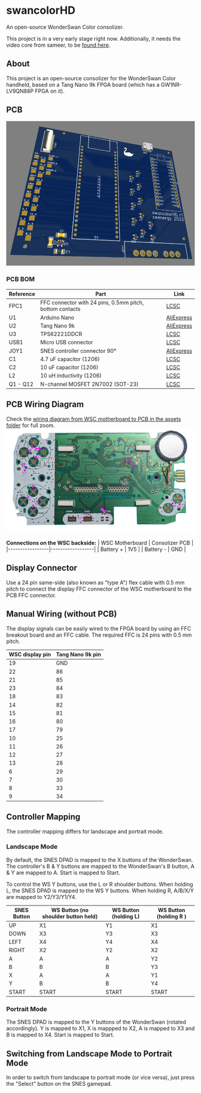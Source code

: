 # swancolorHD
An open-source WonderSwan Color consolizer.

This project is in a very early stage right now.
Additionally, it needs the video core from sameer, to be [found here](https://github.com/hdl-util/hdmi).

## About
This project is an open-source consolizer for the WonderSwan Color handheld, based on a Tang Nano 9k FPGA board (which has a GW1NR-LV9QN88P FPGA on it).

## PCB
<img src="./assets/pcb.png" alt="drawing" width="600"/>


### PCB BOM
| **Reference** | **Part** | **Link** |
---------|------|------|
|FPC1    | FFC connector with 24 pins, 0.5mm pitch, bottom contacts | [LCSC](https://lcsc.com/product-detail/FFC-FPC-Connectors_XUNPU-FPC-05F-24PH20_C2856805.html)|
|U1      | Arduino Nano | [AliExpress](https://aliexpress.com/item/1005002966043359.html)|
|U2      | Tang Nano 9k | [AliExpress](https://aliexpress.com/item/1005004275570427.html)|
|U3      | TPS62221DDCR | [LCSC](https://lcsc.com/product-detail/DC-DC-Converters_Texas-Instruments-TPS62221DDCR_C398348.html)|
|USB1    | Micro USB connector | [LCSC](https://lcsc.com/product-detail/USB-Connectors_XKB-Connectivity-U254-051T-4BH23-S2S_C482361.html)|
|JOY1    | SNES controller connector 90° | [AliExpress](https://aliexpress.com/item/32895254743.html)|
|C1      | 4.7 uF capacitor (1206) | [LCSC](https://lcsc.com/product-detail/Multilayer-Ceramic-Capacitors-MLCC-SMD-SMT_FH-Guangdong-Fenghua-Advanced-Tech-1206B475K500NT_C29823.html)|
|C2 | 10 uF capacitor (1206) | [LCSC](https://lcsc.com/product-detail/Multilayer-Ceramic-Capacitors-MLCC-SMD-SMT_Samsung-Electro-Mechanics-CL31A106KBHNNNE_C13585.html)|
|L2 | 10 uH inductivity (1206) | [LCSC](https://lcsc.com/product-detail/Inductors-SMD_FH-Guangdong-Fenghua-Advanced-Tech-CMI321609X100KT_C1051.html)|
|Q1 - Q12 | N-channel MOSFET 2N7002 (SOT-23) |[LCSC](https://lcsc.com/product-detail/MOSFETs_Jiangsu-Changjing-Electronics-Technology-Co-Ltd-2N7002_C8545.html)|

## PCB Wiring Diagram
Check the [wiring diagram from WSC motherboard to PCB in the assets folder](./assets/wiring.png) for full zoom.
<img src="./assets/wiring.png" alt="drawing" width="600"/>

**Connections on the WSC backside:**
| WSC Motherboard | Consolizer PCB   |
|-----------------|------------------|
| Battery +       | 1V5              |
| Battery -       | GND              |

## Display Connector
Use a 24 pin same-side (also known as "type A") flex cable with 0.5 mm pitch to connect the display FFC connector of the WSC motherboard to the PCB FFC connector.

## Manual Wiring (without PCB)
The display signals can be easily wired to the FPGA board by using an FFC breakout board and an FFC cable.
The required FFC is 24 pins with 0.5 mm pitch.

| WSC display pin | Tang Nano 9k pin |
|-----------------|------------------|
| 19              | GND              |
| 22              | 86               |
| 21              | 85               |
| 23              | 84               |
| 18              | 83               |
| 14              | 82               |
| 15              | 81               |
| 16              | 80               |
| 17              | 79               |
| 10              | 25               |
| 11              | 26               |
| 12              | 27               |
| 13              | 28               |
| 6               | 29               |
| 7               | 30               |
| 8               | 33               |
| 9               | 34               |

## Controller Mapping
The controller mapping differs for landscape and portrait mode.
### Landscape Mode
By default, the SNES DPAD is mapped to the X buttons of the WonderSwan. 
The controller's B & Y buttons are mapped to the WonderSwan's B button, A & Y are mapped to A. 
Start is mapped to Start.

To control the WS Y buttons, use the L or R shoulder buttons.
When holding L, the SNES DPAD is mapped to the WS Y buttons.
When holding R, A/B/X/Y are mapped to Y2/Y3/Y1/Y4.

|SNES Button | WS Button (no shoulder button held) | WS Button (holding L) | WS Button (holding R )|
|------------|-------------------------------------|-----------------------|-----------------------|
|UP | X1 | Y1 | X1 |
|DOWN | X3 | Y3 | X3 |
|LEFT | X4 | Y4 | X4 |
|RIGHT | X2 | Y2 | X2 |
|A | A | A | Y2 |
|B | B | B | Y3 |
|X | A | A | Y1 |
|Y | B | B | Y4 |
|START | START | START | START |

### Portrait Mode
The SNES DPAD is mapped to the Y buttons of the WonderSwan (rotated accordingly).
Y is mapped to X1, X is mappped to X2, A is mapped to X3 and B is mapped to X4.
Start is mapped to Start.

## Switching from Landscape Mode to Portrait Mode
In order to switch from landscape to portrait mode (or vice versa), just press the "Select" button on the SNES gamepad.
